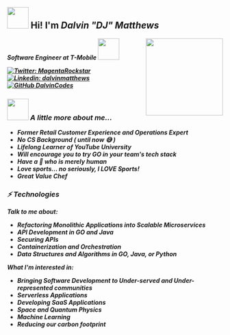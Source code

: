 <h2><i></i><img src="https://media.giphy.com/media/1C8bHHJturSx2/giphy.gif" width="50"> Hi! I'm <i>Dalvin <b>"DJ"<b> Matthews </h2>

<img align='right' src="https://www.nicepng.com/png/full/412-4126643_how-go-gopher.png" width="180">

<p><em>Software Engineer at T-Mobile </a><img src="https://media.giphy.com/media/QAIFFb7XDhM4TVkHg4/giphy.gif" width="50">

[![Twitter: MagentaRockstar](https://img.shields.io/twitter/follow/MagentaRockstar?style=social)](https://twitter.com/MagentaRockstar)
[![Linkedin: dalvinmatthews](https://img.shields.io/badge/-dalvinmatthews-blue?style=flat-square&logo=Linkedin&logoColor=white&link=https://www.linkedin.com/in/dalvinmatthews/)](https://www.linkedin.com/in/dalvinmatthews/)
[![GitHub DalvinCodes](https://img.shields.io/github/followers/DalvinCodes?label=follow&style=social)](https://github.com/DalvinCodes)

### <img src="https://gophercises.com/img/gophercises_jumping.gif" width="50"> A little more about me... 

* Former Retail Customer Experience and Operations Expert
* No CS Background ( until now 😅 )
* Lifelong Learner of YouTube University
* Will encourage you to try GO in your team's tech stack
* Have a 🐩 who is merely human
* Love sports... no seriously, I LOVE Sports! 
* Great Value Chef


### ⚡ Technologies
Talk to me about:
- Refactoring Monolithic Applications into Scalable Microservices
- API Development in GO and Java
- Securing APIs
- Containerization and Orchestration 
- Data Structures and Algorithms in GO, Java, or Python

What I'm interested in:
- Bringing Software Development to Under-served and Under-represented communities
- Serverless Applications
- Developing SaaS Applications
- Space and Quantum Physics 
- Machine Learning 
- Reducing our carbon footprint
